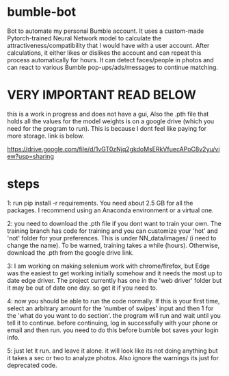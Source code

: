 # bumble-bot

Bot to automate my personal Bumble account. It uses a custom-made Pytorch-trained Neural Network model to calculate the attractiveness/compatibility that I would have with a user account. After calculations, it either likes or dislikes the account and can repeat this process automatically for hours. It can detect faces/people in photos and can react to various Bumble pop-ups/ads/messages to continue matching.

# VERY IMPORTANT READ BELOW

this is a work in progress and does not have a gui, Also the .pth file that holds all the values for the model weights is on a google drive (which you need for the program to run). This is because I dont feel like paying for more storage. link is below.

https://drive.google.com/file/d/1vGT0zNjq2gkdoMsERkVfuecAPoC8v2yu/view?usp=sharing

# steps
1: run pip install -r requirements. You need about 2.5 GB for all the packages. I recommend using an Anaconda environment or a virtual one. 

2: you need to download the .pth file if you dont want to train your own. The training branch has code for training and you can customize your 'hot' and 'not' folder for your preferences. This is under NN_data/images/ (i need to change the name). To be warned, training takes a while (hours). Otherwise, download the .pth from the google drive link.

3: I am working on making selenium work with chrome/firefox, but Edge was the easiest to get working initially somehow and it needs the most up to date edge driver. The project currently has one in the 'web driver' folder but it may be out of date one day. so get it if you need to.

4: now you should be able to run the code normally. If this is your first time, select an arbitrary amount for the 'number of swipes' input and then 1 for the 'what do you want to do section'. the program will run and wait until you tell it to continue. before continuing, log in successfully with your phone or email and then run. you need to do this before bumble bot saves your login info. 

5: just let it run. and leave it alone. it will look like its not doing anything but it takes a sec or two to analyze photos. Also ignore the warnings its just for deprecated code.


